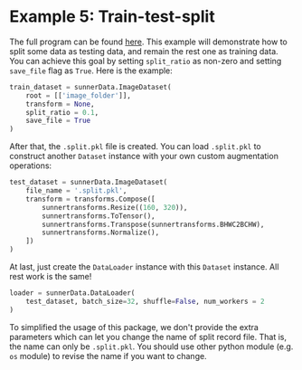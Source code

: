 # Example 5: Train-test-split

The full program can be found [here](???). This example will demonstrate how to split some data as testing data, and remain the rest one as training data. You can achieve this goal by setting ``split_ratio`` as non-zero and setting ``save_file`` flag as ``True``. Here is the example:
```python
train_dataset = sunnerData.ImageDataset(
    root = [['image_folder']], 
    transform = None, 
    split_ratio = 0.1, 
    save_file = True
)
```

After that, the ``.split.pkl`` file is created. You can load ``.split.pkl`` to construct another ``Dataset`` instance with your own custom augmentation operations:
```python
test_dataset = sunnerData.ImageDataset(
    file_name = '.split.pkl',
    transform = transforms.Compose([
        sunnertransforms.Resize((160, 320)),
        sunnertransforms.ToTensor(),
        sunnertransforms.Transpose(sunnertransforms.BHWC2BCHW),
        sunnertransforms.Normalize(),
    ])
)
```

At last, just create the ``DataLoader`` instance with this ``Dataset`` instance. All rest work is the same!
```python
loader = sunnerData.DataLoader(
    test_dataset, batch_size=32, shuffle=False, num_workers = 2
)
```

To simplified the usage of this package, we don't provide the extra parameters which can let you change the name of split record file. That is, the name can only be ``.split.pkl``. You should use other python module (e.g. ``os`` module) to revise the name if you want to change. 